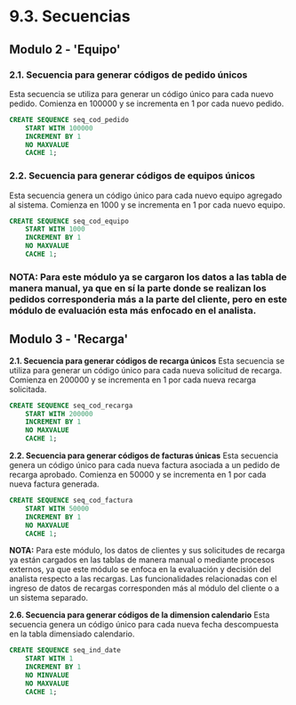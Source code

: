 # 9.3. Secuencias
## Modulo 2 - 'Equipo'

### 2.1. Secuencia para generar códigos de pedido únicos
Esta secuencia se utiliza para generar un código único para cada nuevo pedido. Comienza en 100000 y se incrementa en 1 por cada nuevo pedido.

```sql
CREATE SEQUENCE seq_cod_pedido
    START WITH 100000
    INCREMENT BY 1
    NO MAXVALUE
    CACHE 1;
```
### 2.2. Secuencia para generar códigos de equipos únicos
Esta secuencia genera un código único para cada nuevo equipo agregado al sistema. Comienza en 1000 y se incrementa en 1 por cada nuevo equipo.

```sql
CREATE SEQUENCE seq_cod_equipo
    START WITH 1000
    INCREMENT BY 1
    NO MAXVALUE
    CACHE 1;
```

### **NOTA:** Para este módulo ya se cargaron los datos a las tabla de manera manual, ya que en sí la parte donde se realizan los pedidos corresponderia más a la parte del cliente, pero en este módulo de evaluación esta más enfocado en el analista.

## Modulo 3 - 'Recarga'
**2.1. Secuencia para generar códigos de recarga únicos**
Esta secuencia se utiliza para generar un código único para cada nueva solicitud de recarga. Comienza en 200000 y se incrementa en 1 por cada nueva recarga solicitada.

```sql
CREATE SEQUENCE seq_cod_recarga
    START WITH 200000
    INCREMENT BY 1
    NO MAXVALUE
    CACHE 1;
```
**2.2. Secuencia para generar códigos de facturas únicas**
Esta secuencia genera un código único para cada nueva factura asociada a un pedido de recarga aprobado. Comienza en 50000 y se incrementa en 1 por cada nueva factura generada.

```sql
CREATE SEQUENCE seq_cod_factura
    START WITH 50000
    INCREMENT BY 1
    NO MAXVALUE
    CACHE 1;
```
**NOTA:**
Para este módulo, los datos de clientes y sus solicitudes de recarga ya están cargados en las tablas de manera manual o mediante procesos externos, ya que este módulo se enfoca en la evaluación y decisión del analista respecto a las recargas. Las funcionalidades relacionadas con el ingreso de datos de recargas corresponden más al módulo del cliente o a un sistema separado.



**2.6. Secuencia para generar códigos de la dimension calendario**
Esta secuencia genera un código único para cada nueva fecha descompuesta en la tabla dimensiado calendario.

```sql
CREATE SEQUENCE seq_ind_date
    START WITH 1 
    INCREMENT BY 1
    NO MINVALUE
    NO MAXVALUE
    CACHE 1;
```
